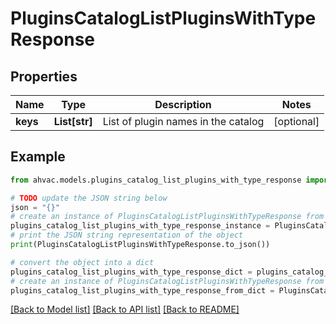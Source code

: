 # PluginsCatalogListPluginsWithTypeResponse


## Properties

Name | Type | Description | Notes
------------ | ------------- | ------------- | -------------
**keys** | **List[str]** | List of plugin names in the catalog | [optional] 

## Example

```python
from ahvac.models.plugins_catalog_list_plugins_with_type_response import PluginsCatalogListPluginsWithTypeResponse

# TODO update the JSON string below
json = "{}"
# create an instance of PluginsCatalogListPluginsWithTypeResponse from a JSON string
plugins_catalog_list_plugins_with_type_response_instance = PluginsCatalogListPluginsWithTypeResponse.from_json(json)
# print the JSON string representation of the object
print(PluginsCatalogListPluginsWithTypeResponse.to_json())

# convert the object into a dict
plugins_catalog_list_plugins_with_type_response_dict = plugins_catalog_list_plugins_with_type_response_instance.to_dict()
# create an instance of PluginsCatalogListPluginsWithTypeResponse from a dict
plugins_catalog_list_plugins_with_type_response_from_dict = PluginsCatalogListPluginsWithTypeResponse.from_dict(plugins_catalog_list_plugins_with_type_response_dict)
```
[[Back to Model list]](../README.md#documentation-for-models) [[Back to API list]](../README.md#documentation-for-api-endpoints) [[Back to README]](../README.md)


